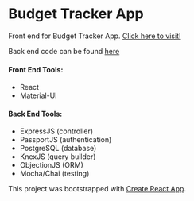 # Budget Tracker App

Front end for Budget Tracker App. [Click here to visit!](https://bennymai.me/budget-tracker/)

Back end code can be found [here](https://github.com/bmai53/budget-tracker-server)

#### Front End Tools:
* React
* Material-UI

#### Back End Tools:
* ExpressJS (controller)
* PassportJS (authentication)
* PostgreSQL (database)
* KnexJS (query builder)
* ObjectionJS (ORM)
* Mocha/Chai (testing)

This project was bootstrapped with [Create React App](https://github.com/facebook/create-react-app).
